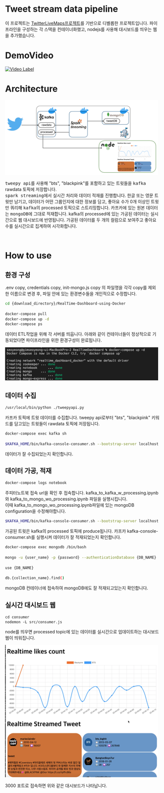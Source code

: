 # Tweet stream data pipeline
이 프로젝트는 [TwitterLiveMaps프로젝트](https://github.com/seoyeong98/TwitterLiveMaps)를 기반으로 디벨롭한 프로젝트입니다. 파이프라인을 구성하는 각 스택을 컨테이너화했고, nodejs를 사용해 대시보드를 띄우는 웹을 추가했습니다.


# DemoVideo
[![Video Label](http://img.youtube.com/vi/lFgAhAfzUBI/0.jpg)](https://youtu.be/lFgAhAfzUBI)


# Architecture
<img src="./images/architecture.png" width=500>

<kbd>tweepy api</kbd>를 사용해 "bts", "blackpink"를 포함하고 있는 트윗들을 <kbd>kafka</kbd> rawdata 토픽에 저장합니다.
<br/>
<kbd>spark streaming</kbd>에서 실시간 처리와 데이터 적재를 진행합니다. 한글 또는 영문 트윗만 남기고, 데이터가 어떤 그룹인지에 대한 정보를 담고, 좋아요 수가 0개 이상인 트윗만 쿼리해 <kbd>kafka</kbd>의 processed 토픽으로 스트리밍합니다. 카프카에 있는 원본 데이터는 <kbd>mongoDB</kbd>에 그대로 적재합니다. kafka의 processed에 있는 가공된 데이터는 실시간으로 웹 대시보드에 반영됩니다. 가공된 데이터를 두 개의 컬럼으로 보여주고 좋아요 수를 실시간으로 집계하여 시각화합니다.

<br/>

# How to use

## 환경 구성
.env copy, credentials copy, init-mongo.js copy 의 파일명을 각각 copy를 제외한 이름으로 변경 후, 파일 안에 있는 환경변수들을 개인적으로 수정합니다.

```bash
cd {download_directory}/RealTime-Dashboard-using-Docker 

docker-compose pull
docker-compose up -d
docker-compose ps
```
데이터 ETL작업을 위해 각 서버를 띄웁니다.
아래와 같이 컨테이너들이 정상적으로 기동되었다면 파이프라인을 위한 환경구성이 완료됩니다.

<img src="./images/compose up.png" width=500>

<br/>

## 데이터 수집
```bash
/usr/local/bin/python ./tweepyapi.py
```
카프카 토픽에 트윗 데이터를 수집합니다. tweepy api로부터 "bts", "blackpink" 키워드를 담고있는 트윗들이 rawdata 토픽에 저장됩니다.

```bash
docker-compose exec kafka sh 

$KAFKA_HOME/bin/kafka-console-consumer.sh --bootstrap-server localhost:9092 --topic rawdata --from-beginning
```
데이터가 잘 수집되었는지 확인합니다.

## 데이터 가공, 적재
```bash
docker-compose logs notebook
```
주피터노트북 접속 url을 확인 후 접속합니다. kafka_to_kafka_w_processing.ipynb 와
kafka_to_mongo_wo_processing.ipynb
파일을 실행시킵니다. <br>
이때 kafka_to_mongo_wo_processing.ipynb파일에 있는 mongoDB configuration을 수정해야합니다.

```bash
$KAFKA_HOME/bin/kafka-console-consumer.sh --bootstrap-server localhost:9092 --topic processed
```
가공된 트윗은 kafka의 processed 토픽에 produce됩니다. 카프카 kafka-console-consumer.sh를 실행시켜 데이터가 잘 적재되었는지 확인합니다.

```bash
docker-compose exec mongodb /bin/bash

mongo -u {user_name} -p {password} --authenticationDatabase {DB_NAME}

use {DB_NAME}

db.{collection_name}.find()
```
mongoDB 컨테이너에 접속하여 mongoDB에도 잘 적재되고있는지 확인합니다.

## 실시간 대시보드 웹
```
cd consumer
nodemon -L src/consumer.js
```
node를 띄우면 processed topic에 있는 데이터를 실시간으로 업데이트하는 대시보드 웹이 띄워집니다.

<img src="./images/dashboard.png" width=500>

3000 포트로 접속하면 위와 같은 대시보드가 나타납니다.
